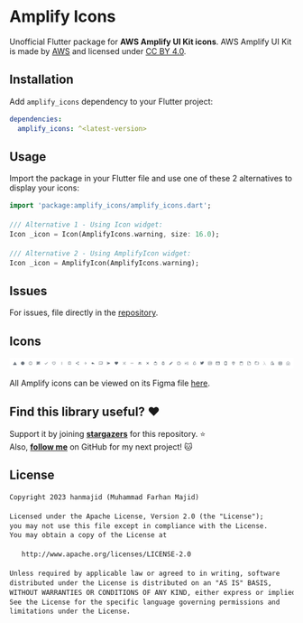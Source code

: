 # Amplify Icons

Unofficial Flutter package for **AWS Amplify UI Kit icons**. AWS Amplify UI Kit is made by [AWS](https://www.figma.com/@awsamplify) and licensed under [CC BY 4.0](https://creativecommons.org/licenses/by/4.0/).

## Installation

Add `amplify_icons` dependency to your Flutter project:

```yaml
dependencies:
  amplify_icons: ^<latest-version>
```

## Usage

Import the package in your Flutter file and use one of these 2 alternatives to display your icons:

```dart
import 'package:amplify_icons/amplify_icons.dart';

/// Alternative 1 - Using Icon widget:
Icon _icon = Icon(AmplifyIcons.warning, size: 16.0);

/// Alternative 2 - Using AmplifyIcon widget:
Icon _icon = AmplifyIcon(AmplifyIcons.warning);
```

## Issues

For issues, file directly in the [repository](https://github.com/hanmajid/amplify_icons/issues).

## Icons

<img src="https://github.com/hanmajid/amplify_icons/blob/master/amplify-icons.png?raw=true">

All Amplify icons can be viewed on its Figma file [here](https://www.figma.com/community/file/1047600760128127424).

## Find this library useful? ❤️

Support it by joining __[stargazers](https://github.com/hanmajid/amplify_icons/stargazers)__ for this repository. ⭐️ <br>
Also, __[follow me](https://github.com/hanmajid)__ on GitHub for my next project! 🐱

## License

```xml
Copyright 2023 hanmajid (Muhammad Farhan Majid)

Licensed under the Apache License, Version 2.0 (the "License");
you may not use this file except in compliance with the License.
You may obtain a copy of the License at

   http://www.apache.org/licenses/LICENSE-2.0

Unless required by applicable law or agreed to in writing, software
distributed under the License is distributed on an "AS IS" BASIS,
WITHOUT WARRANTIES OR CONDITIONS OF ANY KIND, either express or implied.
See the License for the specific language governing permissions and
limitations under the License.
```